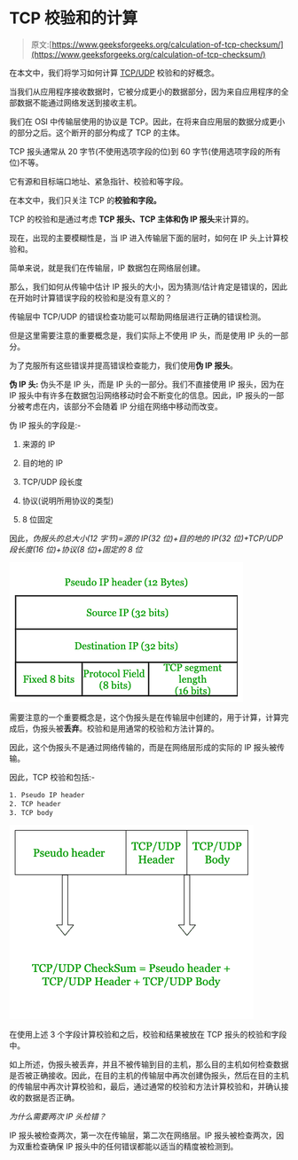 # TCP 校验和的计算

> 原文:[https://www.geeksforgeeks.org/calculation-of-tcp-checksum/](https://www.geeksforgeeks.org/calculation-of-tcp-checksum/)

在本文中，我们将学习如何计算 [TCP/UDP](https://www.geeksforgeeks.org/tcp-and-udp-in-transport-layer/) 校验和的好概念。

当我们从应用程序接收数据时，它被分成更小的数据部分，因为来自应用程序的全部数据不能通过网络发送到接收主机。

我们在 OSI 中传输层使用的协议是 TCP。因此，在将来自应用层的数据分成更小的部分之后。这个断开的部分构成了 TCP 的主体。

TCP 报头通常从 20 字节(不使用选项字段的位)到 60 字节(使用选项字段的所有位)不等。

它有源和目标端口地址、紧急指针、校验和等字段。

在本文中，我们只关注 TCP 的**校验和字段。**

TCP 的校验和是通过考虑 **TCP 报头、TCP 主体和伪 IP 报头**来计算的。

现在，出现的主要模糊性是，当 IP 进入传输层下面的层时，如何在 IP 头上计算校验和。

简单来说，就是我们在传输层，IP 数据包在网络层创建。

那么，我们如何从传输中估计 IP 报头的大小，因为猜测/估计肯定是错误的，因此在开始时计算错误字段的校验和是没有意义的？

传输层中 TCP/UDP 的错误检查功能可以帮助网络层进行正确的错误检测。

但是这里需要注意的重要概念是，我们实际上不使用 IP 头，而是使用 IP 头的一部分。

为了克服所有这些错误并提高错误检查能力，我们使用**伪 IP 报头**。

**伪 IP 头:**
伪头不是 IP 头，而是 IP 头的一部分。我们不直接使用 IP 报头，因为在 IP 报头中有许多在数据包沿网络移动时会不断变化的信息。因此，IP 报头的一部分被考虑在内，该部分不会随着 IP 分组在网络中移动而改变。

伪 IP 报头的字段是:-

1.  来源的 IP

2.  目的地的 IP

3.  TCP/UDP 段长度

4.  协议(说明所用协议的类型)

5.  8 位固定

因此，*伪报头的总大小(12 字节)=源的 IP(32 位)+目的地的 IP(32 位)+TCP/UDP 段长度(16 位)+协议(8 位)+固定的 8 位*

![](img/02ce7a281b71b7f0862fef1eb3dd3919.png)

需要注意的一个重要概念是，这个伪报头是在传输层中创建的，用于计算，计算完成后，伪报头被**丢弃**。校验和是用通常的校验和方法计算的。

因此，这个伪报头不是通过网络传输的，而是在网络层形成的实际的 IP 报头被传输。

因此，TCP 校验和包括:-

```
1. Pseudo IP header 
2. TCP header
3. TCP body
```

![](img/e951f2c4d866c3c96a579a062d884e55.png)

在使用上述 3 个字段计算校验和之后，校验和结果被放在 TCP 报头的校验和字段中。

如上所述，伪报头被丢弃，并且不被传输到目的主机，那么目的主机如何检查数据是否被正确接收。因此，在目的主机的传输层中再次创建伪报头，然后在目的主机的传输层中再次计算校验和，最后，通过通常的校验和方法计算校验和，并确认接收的数据是否正确。

*为什么需要两次 IP 头检错？*

IP 报头被检查两次，第一次在传输层，第二次在网络层。IP 报头被检查两次，因为双重检查确保 IP 报头中的任何错误都能以适当的精度被检测到。